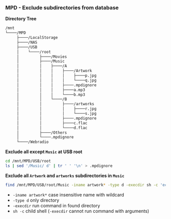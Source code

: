 ### MPD - Exclude subdirectories from database

**Directory Tree**
```sh
/mnt
└────/MPD
     ├────/LocalStorage
     ├────/NAS
     ├────/USB
     │    └────/root
     │         ├────/Movies
     │         ├────/Music
     │         │    ├────/A
     │         │    │    ├────/Artwork
     │         │    │    │    ├────p.jpg
     │         │    │    │    └────q.jpg
     │         │    │    ├────.mpdignore
     │         │    │    ├────a.mp3
     │         │    │    └────b.mp3
     │         │    └────/B
     │         │         ├────/artworks
     │         │         │    ├────r.jpg
     │         │         │    └────s.jpg
     │         │         ├────.mpdignore
     │         │         ├────c.flac
     │         │         └────d.flac
     │         ├────/Others
     │         └────.mpdignore
     └────/Webradio

```
**Exclude all except `Music` at USB root**
```sh
cd /mnt/MPD/USB/root
ls | sed '/Music/ d' | tr ' ' '\n' > .mpdignore
```

**Exclude all `Artwork` and `artworks` subdirectories in `Music`**
```sh
find /mnt/MPD/USB/root/Music -iname artwork* -type d -execdir sh -c 'echo -e "?rtwork*" > .mpdignore' \;
```
- `-iname artwork*` case insensitive name with wildcard
- `-type d` only directory
- `-execdir` run command in found directory
- `sh -c` child shell (`-execdir` cannot run command with arguments)
